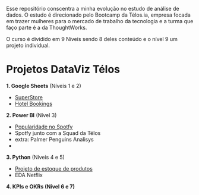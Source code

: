 Esse repositório conscentra a minha evolução no estudo de análise de dados. O estudo é direcionado pelo Bootcamp da Télos.ia, empresa focada em trazer mulheres para o mercado de trabalho da tecnologia e a turma que faço parte é a da ThoughtWorks.

O curso é dividido em 9 Níveis sendo 8 deles conteúdo e o nível 9 um projeto individual.


# Projetos DataViz Télos

**1. Google Sheets**  (Níveis 1 e 2)
   - [SuperStore](https://github.com/nay-ramos/analiseDados/blob/f89371a4e881991a322d596469b0506e94ce7144/startingProjects/SuperStore.ipynb)
   - [Hotel Bookings](https://github.com/nay-ramos/analiseDados/blob/main/startingProjects/HotelBooking.ipynb) 

**2. Power BI** (Nível 3)

   - [Popularidade no Spotfy](https://github.com/nay-ramos/analiseDados/tree/main/PowerBi/analiseSpotfy)
   - Spotfy junto com a Squad da Télos 
   - extra: Palmer Penguins Analisys
   - 
**3. Python** (Níveis 4 e 5)
  - [Projeto de estoque de produtos](https://github.com/nay-ramos/analiseDados/tree/main/python/estoque)
  - EDA Netflix

**4. KPIs e OKRs (Nível 6 e 7)**


